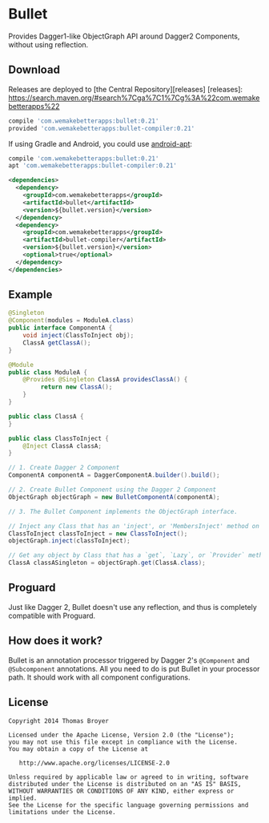 Bullet
======

Provides Dagger1-like ObjectGraph API around Dagger2 Components, without using reflection.

Download
--------

Releases are deployed to [the Central Repository][releases]
 [releases]: https://search.maven.org/#search%7Cga%7C1%7Cg%3A%22com.wemakebetterapps%22
 
```groovy
compile 'com.wemakebetterapps:bullet:0.21'
provided 'com.wemakebetterapps:bullet-compiler:0.21'
```

If using Gradle and Android, you could use [android-apt](https://bitbucket.org/hvisser/android-apt):
```groovy
compile 'com.wemakebetterapps:bullet:0.21'
apt 'com.wemakebetterapps:bullet-compiler:0.21'
```
 
```xml
<dependencies>
  <dependency>
    <groupId>com.wemakebetterapps</groupId>
    <artifactId>bullet</artifactId>
    <version>${bullet.version}</version>
  </dependency>
  <dependency>
    <groupId>com.wemakebetterapps</groupId>
    <artifactId>bullet-compiler</artifactId>
    <version>${bullet.version}</version>
    <optional>true</optional>
  </dependency>
</dependencies>
```

Example
-------

```java
@Singleton
@Component(modules = ModuleA.class)
public interface ComponentA {
    void inject(ClassToInject obj);
    ClassA getClassA();
}
```

```java
@Module
public class ModuleA {
    @Provides @Singleton ClassA providesClassA() {
         return new ClassA();
    }
}
```

```java
public class ClassA {
}
```

```java
public class ClassToInject {
    @Inject ClassA classA;
}
```

```java
// 1. Create Dagger 2 Component
ComponentA componentA = DaggerComponentA.builder().build();

// 2. Create Bullet Component using the Dagger 2 Component
ObjectGraph objectGraph = new BulletComponentA(componentA);

// 3. The Bullet Component implements the ObjectGraph interface.

// Inject any Class that has an 'inject', or 'MembersInject' method on the component.
ClassToInject classToInject = new ClassToInject();
objectGraph.inject(classToInject);

// Get any object by Class that has a `get`, `Lazy`, or `Provider` method on the component.
ClassA classASingleton = objectGraph.get(ClassA.class);
```

Proguard
--------

Just like Dagger 2, Bullet doesn't use any reflection, and thus is completely compatible with Proguard.

How does it work?
-----------------

Bullet is an annotation processor triggered by Dagger 2's `@Component` and `@Subcomponent` annotations.
All you need to do is put Bullet in your processor path. It should work with all component configurations.

License
-------

    Copyright 2014 Thomas Broyer

    Licensed under the Apache License, Version 2.0 (the "License");
    you may not use this file except in compliance with the License.
    You may obtain a copy of the License at

       http://www.apache.org/licenses/LICENSE-2.0

    Unless required by applicable law or agreed to in writing, software
    distributed under the License is distributed on an "AS IS" BASIS,
    WITHOUT WARRANTIES OR CONDITIONS OF ANY KIND, either express or implied.
    See the License for the specific language governing permissions and
    limitations under the License.


